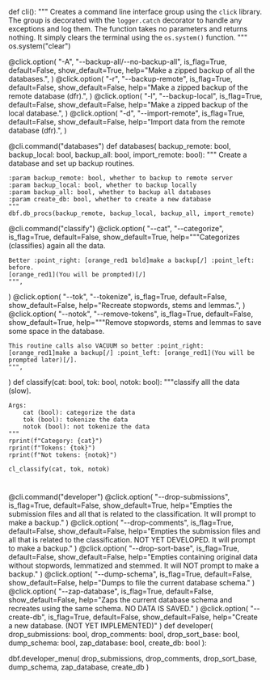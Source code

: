 def cli():
    """
    Creates a command line interface group using the `click` library. The group is decorated with the `logger.catch` decorator to handle any exceptions and log them. The function takes no parameters and returns nothing. It simply clears the terminal using the `os.system()` function.
    """
    os.system("clear")



@click.option(
    "-A",
    "--backup-all/--no-backup-all",
    is_flag=True,
    default=False,
    show_default=True,
    help="Make a zipped backup of all the databases.",
)
@click.option(
    "-r",
    "--backup-remote",
    is_flag=True,
    default=False,
    show_default=False,
    help="Make a zipped backup of the remote database (dfr).",
)
@click.option(
    "-l",
    "--backup-local",
    is_flag=True,
    default=False,
    show_default=False,
    help="Make a zipped backup of the local database.",
)
@click.option(
    "-d",
    "--import-remote",
    is_flag=True,
    default=False,
    show_default=False,
    help="Import data from the remote database (dfr).",
)

@cli.command("databases")
def databases(
    backup_remote: bool, backup_local: bool, backup_all: bool, import_remote: bool):
    """
    Create a database and set up backup routines.

    :param backup_remote: bool, whether to backup to remote server
    :param backup_local: bool, whether to backup locally
    :param backup_all: bool, whether to backup all databases
    :param create_db: bool, whether to create a new database
    """
    dbf.db_procs(backup_remote, backup_local, backup_all, import_remote)


@cli.command("classify")
@click.option(
    "--cat",
    "--categorize",
    is_flag=True,
    default=False,
    show_default=True,
    help="""Categorizes (classifies) again all the data.

    Better :point_right: [orange_red1 bold]make a backup[/] :point_left: before.
    [orange_red1](You will be prompted)[/]
    """,
)
@click.option(
    "--tok",
    "--tokenize",
    is_flag=True,
    default=False,
    show_default=False,
    help="Recreate stopwords, stems and lemmas.",
)
@click.option(
    "--notok",
    "--remove-tokens",
    is_flag=True,
    default=False,
    show_default=True,
    help="""Remove stopwords, stems and lemmas to save some space in the database.

    This routine calls also VACUUM so better :point_right: [orange_red1]make a backup[/] :point_left: [orange_red1](You will be prompted later)[/].
    """,
)
def classify(cat: bool, tok: bool, notok: bool):
    """classify alll the data (slow).

    Args:
        cat (bool): categorize the data
        tok (bool): tokenize the data
        notok (bool): not tokenize the data
    """
    rprint(f"Category: {cat}")
    rprint(f"Tokens: {tok}")
    rprint(f"Not tokens: {notok}")

    cl_classify(cat, tok, notok)


# ##############
@cli.command("developer")
@click.option(
    "--drop-submissions",
    is_flag=True,
    default=False,
    show_default=True,
    help="Empties the submission files and all that is related to the classification. It will prompt to make a backup."
)
@click.option(
    "--drop-comments",
    is_flag=True,
    default=False,
    show_default=False,
    help="Empties the submission files and all that is related to the classification. NOT YET DEVELOPED. It will prompt to make a backup."
)
@click.option(
    "--drop-sort-base",
    is_flag=True,
    default=False,
    show_default=False,
    help="Empties containing original data without stopwords, lemmatized and stemmed. It will NOT prompt to make a backup."
)
@click.option(
    "--dump-schema",
    is_flag=True,
    default=False,
    show_default=False,
    help="Dumps to file the current database schema."
)
@click.option(
    "--zap-database",
    is_flag=True,
    default=False,
    show_default=False,
    help="Zaps the current database schema and recreates using the same schema. NO DATA IS SAVED."
)
@click.option(
    "--create-db",
    is_flag=True,
    default=False,
    show_default=False,
    help="Create a new database. (NOT YET IMPLEMENTED)"
)
def developer(
    drop_submissions: bool,
    drop_comments: bool,
    drop_sort_base: bool,
    dump_schema: bool,
    zap_database: bool,
    create_db: bool
):



dbf.developer_menu(
    drop_submissions, drop_comments, drop_sort_base, dump_schema, zap_database, create_db
)
